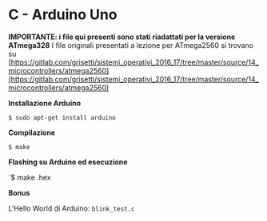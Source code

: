 # C - Arduino Uno

**IMPORTANTE: i file qui presenti sono stati riadattati per la versione ATmega328**
I file originali presentati a lezione per ATmega2560 si trovano su [https://gitlab.com/grisetti/sistemi_operativi_2016_17/tree/master/source/14_microcontrollers/atmega2560](https://gitlab.com/grisetti/sistemi_operativi_2016_17/tree/master/source/14_microcontrollers/atmega2560) 

**Installazione Arduino**

`$ sudo apt-get install arduino`

**Compilazione**

`$ make`

**Flashing su Arduino ed esecuzione**

`$ make <nome programma>.hex

**Bonus**

L'Hello World di Arduino: `blink_test.c`
